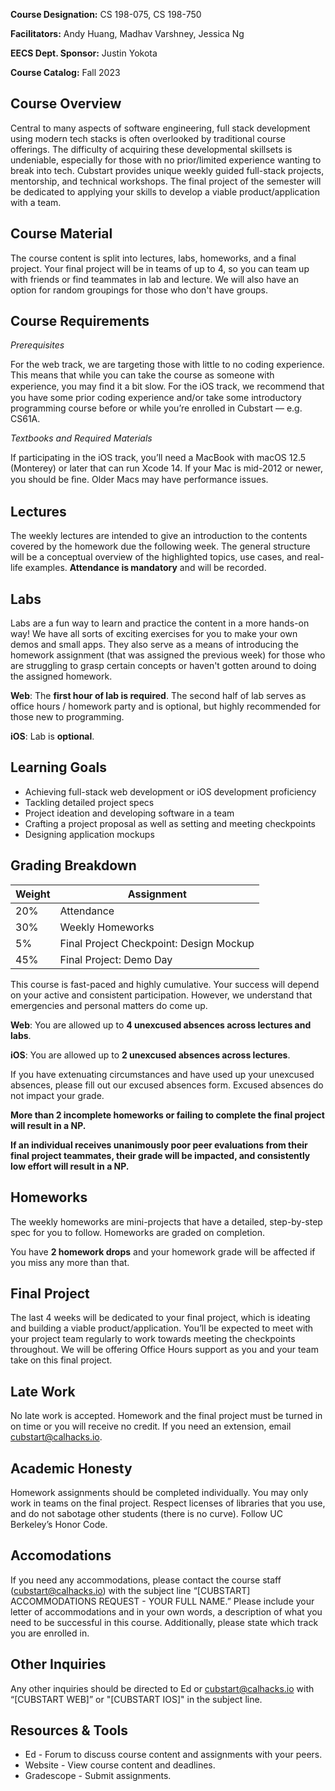 **Course Designation:** CS 198-075, CS 198-750

**Facilitators:** Andy Huang, Madhav Varshney, Jessica Ng

**EECS Dept. Sponsor:** Justin Yokota

**Course Catalog:** Fall 2023

## Course Overview

Central to many aspects of software engineering, full stack development using modern tech stacks is often overlooked by traditional course offerings. The difficulty of acquiring these developmental skillsets is undeniable, especially for those with no prior/limited experience wanting to break into tech. Cubstart provides unique weekly guided full-stack projects, mentorship, and technical workshops. The final project of the semester will be dedicated to applying your skills to develop a viable product/application with a team.

## Course Material

The course content is split into lectures, labs, homeworks, and a final project. Your final project will be in teams of up to 4, so you can team up with friends or find teammates in lab and lecture. We will also have an option for random groupings for those who don't have groups.

## Course Requirements

_Prerequisites_

For the web track, we are targeting those with little to no coding experience. This means that while you can take the course as someone with experience, you may ﬁnd it a bit slow. For the iOS track, we recommend that you have some prior coding experience and/or take some introductory programming course before or while you’re enrolled in Cubstart — e.g. CS61A.

_Textbooks and Required Materials_

If participating in the iOS track, you’ll need a MacBook with macOS 12.5 (Monterey) or later that can run Xcode 14. If your Mac is mid-2012 or newer, you should be ﬁne. Older Macs may have performance issues.

## Lectures

The weekly lectures are intended to give an introduction to the contents covered by the homework due the following week. The general structure will be a conceptual overview of the highlighted topics, use cases, and real-life examples. **Attendance is mandatory** and will be recorded.

## Labs

Labs are a fun way to learn and practice the content in a more hands-on way! We have all sorts of exciting exercises for you to make your own demos and small apps. They also serve as a means of introducing the homework assignment (that was assigned the previous week) for those who are struggling to grasp certain concepts or haven't gotten around to doing the assigned homework. 

**Web**: The **first hour of lab is required**. The second half of lab serves as office hours / homework party and is optional, but highly recommended for those new to programming.

**iOS**: Lab is **optional**.

## Learning Goals
- Achieving full-stack web development or iOS development proficiency
- Tackling detailed project specs
- Project ideation and developing software in a team
- Crafting a project proposal as well as setting and meeting checkpoints
- Designing application mockups


## Grading Breakdown

| **Weight**  | **Assignment**                          |
| ----------- | --------------------------------------- |
| 20%         | Attendance                      |
| 30%         | Weekly Homeworks                        |
| 5%          | Final Project Checkpoint: Design Mockup |
| 45%         | Final Project: Demo Day                 |

This course is fast-paced and highly cumulative. Your success will depend on your active and consistent participation. However, we understand that emergencies and personal matters do come up.

**Web**: You are allowed up to **4 unexcused absences across lectures and labs**.

**iOS**: You are allowed up to **2 unexcused absences across lectures**.

If you have extenuating circumstances and have used up your unexcused absences, please fill out our excused absences form. Excused absences do not impact your grade.

**More than 2 incomplete homeworks or failing to complete the final project will result in a NP.**

**If an individual receives unanimously poor peer evaluations from their final project teammates, their grade will be impacted, and consistently low effort will result in a NP.**

## Homeworks

The weekly homeworks are mini-projects that have a detailed, step-by-step spec for you to follow. Homeworks are graded on completion.

You have **2 homework drops** and your homework grade will be affected if you miss any more than that.

## Final Project

The last 4 weeks will be dedicated to your final project, which is ideating and building a viable product/application. You’ll be expected to meet with your project team regularly to work towards meeting the checkpoints throughout. We will be offering Office Hours support as you and your team take on this final project.

## Late Work

No late work is accepted. Homework and the final project must be turned in on time or you will receive no credit. If you need an extension, email cubstart@calhacks.io.

## Academic Honesty

Homework assignments should be completed individually. You may only work in teams on the final project. Respect licenses of libraries that you use, and do not sabotage other students (there is no curve). Follow UC Berkeley’s Honor Code.

## Accomodations

If you need any accommodations, please contact the course staff (cubstart@calhacks.io) with the subject line “[CUBSTART] ACCOMMODATIONS REQUEST - YOUR FULL NAME.” Please include your letter of accommodations and in your own words, a description of what you need to be successful in this course. Additionally, please state which track you are enrolled in.

## Other Inquiries

Any other inquiries should be directed to Ed or cubstart@calhacks.io with “[CUBSTART WEB]”  or "[CUBSTART IOS]" in the subject line.

## Resources & Tools
- Ed - Forum to discuss course content and assignments with your peers.
- Website - View course content and deadlines.
- Gradescope - Submit assignments.

